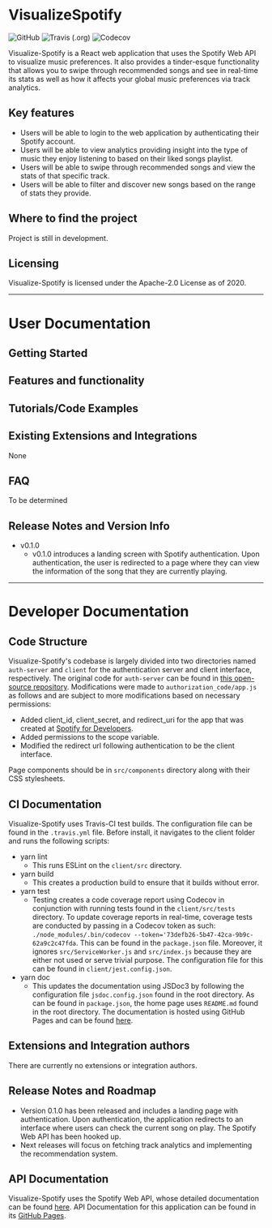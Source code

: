 # VisualizeSpotify
![GitHub](https://img.shields.io/github/license/jiyoonee/COMS4995?style=for-the-badge)
![Travis (.org)](https://img.shields.io/travis/jiyoonee/VisualizeSpotify?style=for-the-badge)
![Codecov](https://img.shields.io/codecov/c/gh/jiyoonee/VisualizeSpotify?style=for-the-badge)

Visualize-Spotify is a React web application that uses the Spotify Web API to visualize music preferences. It also provides a tinder-esque functionality that allows you to swipe through recommended songs and see in real-time its stats as well as how it affects your global music preferences via track analytics.

## Key features
  - Users will be able to login to the web application by authenticating their Spotify account.
  - Users will be able to view analytics providing insight into the type of music they enjoy listening to based on their liked songs playlist.
  - Users will be able to swipe through recommended songs and view the stats of that specific track.
  - Users will be able to filter and discover new songs based on the range of stats they provide.

## Where to find the project
Project is still in development.

## Licensing
Visualize-Spotify is licensed under the Apache-2.0 License as of 2020.

---

# User Documentation
## Getting Started
## Features and functionality
## Tutorials/Code Examples
## Existing Extensions and Integrations
None
## FAQ
To be determined
## Release Notes and Version Info
  - v0.1.0
    - v0.1.0 introduces a landing screen with Spotify authentication. Upon authentication, the user is redirected to a page where they can view the information of the song that they are currently playing.

---

# Developer Documentation
## Code Structure
Visualize-Spotify's codebase is largely divided into two directories named `auth-server` and `client` for the authentication server and client interface, respectively. The original code for `auth-server` can be found in [this open-source repository](https://github.com/spotify/web-api-auth-examples). Modifications were made to `authorization_code/app.js` as follows and are subject to more modifications based on necessary permissions:
  - Added client_id, client_secret, and redirect_uri for the app that was created at [Spotify for Developers](https://developer.spotify.com/).
  - Added permissions to the scope variable.
  - Modified the redirect url following authentication to be the client interface.

Page components should be in `src/components` directory along with their CSS stylesheets.

## CI Documentation
Visualize-Spotify uses Travis-CI test builds. The configuration file can be found in the `.travis.yml` file. Before install, it navigates to the client folder and runs the following scripts:
  - yarn lint
    - This runs ESLint on the `client/src` directory.
  - yarn build
    - This creates a production build to ensure that it builds without error.
  - yarn test
    - Testing creates a code coverage report using Codecov in conjunction with running tests found in the `client/src/tests` directory. To update coverage reports in real-time, coverage tests are conducted by passing in a Codecov token as such: `./node_modules/.bin/codecov --token='73defb26-5b47-42ca-9b9c-62a9c2c47fda`. This can be found in the `package.json` file. Moreover, it ignores `src/ServiceWorker.js` and `src/index.js` because they are either not used or serve trivial purpose. The configuration file for this can be found in `client/jest.config.json`.
  - yarn doc
    - This updates the documentation using JSDoc3 by following the configuration file `jsdoc.config.json` found in the root directory. As can be found in `package.json`, the home page uses `README.md` found in the root directory. The documentation is hosted using GitHub Pages and can be found [here](https://jiyoonee.github.io/VisualizeSpotify/).

## Extensions and Integration authors
There are currently no extensions or integration authors.

## Release Notes and Roadmap
  - Version 0.1.0 has been released and includes a landing page with authentication. Upon authentication, the application redirects to an interface where users can check the current song on play. The Spotify Web API has been hooked up.
  - Next releases will focus on fetching track analytics and implementing the recommendation system.

## API Documentation
Visualize-Spotify uses the Spotify Web API, whose detailed documentation can be found [here](https://developer.spotify.com/documentation/web-api/). API Documentation for this application can be found in its [GitHub Pages](https://jiyoonee.github.io/VisualizeSpotify/).
